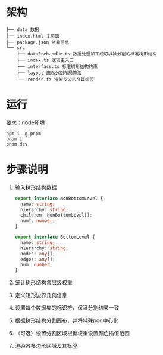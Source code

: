 # 架构

```
├── data 数据
├── index.html 主页面
├── package.json 依赖信息
└── src
    ├── dataPrehandle.ts 数据处理加工成可以被分割的标准树形结构
    ├── index.ts 逻辑主入口
    ├── interface.ts 标准树形结构约束
    ├── layout 画布分割布局算法
    └── render.ts 渲染多边形及其标签
```

# 运行

要求：node环境

```
npm i -g pnpm
pnpm i
pnpm dev
```

# 步骤说明

1. 输入树形结构数据

   ```typescript
   export interface NonBottomLevel {
     name: string;
     hierarchy: string;
     children: NonBottomLevel[];
     num?: number;
   }
   
   export interface BottomLevel {
     name: string;
     hierarchy: string;
     nodes: any[];
     edges: any[];
     num: number;
   }
   ```

2. 统计树形结构各层级权重

3. 定义矩形边界几何信息

4. 设置每个数据集的标识符，保证分割结果一致

5. 根据树形结构分割画布，并将特殊pod中心化

6. （可选）设置分割区域根据权重设置颜色插值范围

7. 渲染各多边形区域及其标签